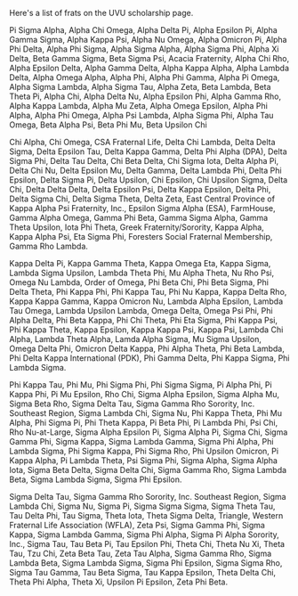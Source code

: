 Here's a list of frats on the UVU scholarship page.


Pi Sigma Alpha, Alpha Chi Omega, Alpha Delta Pi, Alpha Epsilon Pi, Alpha Gamma Sigma, Alpha Kappa Psi, Alpha Nu Omega, Alpha Omicron Pi, Alpha Phi Delta, Alpha Phi Sigma, Alpha Sigma Alpha, Alpha Sigma Phi, Alpha Xi Delta, Beta Gamma Sigma, Beta Sigma Psi, Acacia Fraternity, Alpha Chi Rho, Alpha Epsilon Delta, Alpha Gamma Delta, Alpha Kappa Alpha, Alpha Lambda Delta, Alpha Omega Alpha, Alpha Phi, Alpha Phi Gamma, Alpha Pi Omega, Alpha Sigma Lambda, Alpha Sigma Tau, Alpha Zeta, Beta Lambda, Beta Theta Pi, Alpha Chi, Alpha Delta Nu, Alpha Epsilon Phi, Alpha Gamma Rho, Alpha Kappa Lambda, Alpha Mu Zeta, Alpha Omega Epsilon, Alpha Phi Alpha, Alpha Phi Omega, Alpha Psi Lambda, Alpha Sigma Phi, Alpha Tau Omega, Beta Alpha Psi, Beta Phi Mu, Beta Upsilon Chi

Chi Alpha, Chi Omega, CSA Fraternal Life, Delta Chi Lambda, Delta Delta Sigma, Delta Epsilon Tau, Delta Kappa Gamma, Delta Phi Alpha (DPA), Delta Sigma Phi, Delta Tau Delta, Chi Beta Delta, Chi Sigma Iota, Delta Alpha Pi, Delta Chi Nu, Delta Epsilon Mu, Delta Gamma, Delta Lambda Phi, Delta Phi Epsilon, Delta Sigma Pi, Delta Upsilon, Chi Epsilon, Chi Upsilon Sigma, Delta Chi, Delta Delta Delta, Delta Epsilon Psi, Delta Kappa Epsilon, Delta Phi, Delta Sigma Chi, Delta Sigma Theta, Delta Zeta, East Central Province of Kappa Alpha Psi Fraternity, Inc., Epsilon Sigma Alpha (ESA), FarmHouse, Gamma Alpha Omega, Gamma Phi Beta, Gamma Sigma Alpha, Gamma Theta Upsilon, Iota Phi Theta, Greek Fraternity/Sorority, Kappa Alpha, Kappa Alpha Psi, Eta Sigma Phi, Foresters Social Fraternal Membership, Gamma Rho Lambda.

Kappa Delta Pi, Kappa Gamma Theta, Kappa Omega Eta, Kappa Sigma, Lambda Sigma Upsilon, Lambda Theta Phi, Mu Alpha Theta, Nu Rho Psi, Omega Nu Lambda, Order of Omega, Phi Beta Chi, Phi Beta Sigma, Phi Delta Theta, Phi Kappa Phi, Phi Kappa Tau, Phi Nu Kappa, Kappa Delta Rho, Kappa Kappa Gamma, Kappa Omicron Nu, Lambda Alpha Epsilon, Lambda Tau Omega, Lambda Upsilon Lambda, Omega Delta, Omega Psi Phi, Phi Alpha Delta, Phi Beta Kappa, Phi Chi Theta, Phi Eta Sigma, Phi Kappa Psi, Phi Kappa Theta, Kappa Epsilon, Kappa Kappa Psi, Kappa Psi, Lambda Chi Alpha, Lambda Theta Alpha, Lamda Alpha Sigma, Mu Sigma Upsilon, Omega Delta Phi, Omicron Delta Kappa, Phi Alpha Theta, Phi Beta Lambda, Phi Delta Kappa International (PDK), Phi Gamma Delta, Phi Kappa Sigma, Phi Lambda Sigma.

Phi Kappa Tau, Phi Mu, Phi Sigma Phi, Phi Sigma Sigma, Pi Alpha Phi, Pi Kappa Phi, Pi Mu Epsilon, Rho Chi, Sigma Alpha Epsilon, Sigma Alpha Mu, Sigma Beta Rho, Sigma Delta Tau, Sigma Gamma Rho Sorority, Inc. Southeast Region, Sigma Lambda Chi, Sigma Nu, Phi Kappa Theta, Phi Mu Alpha, Phi Sigma Pi, Phi Theta Kappa, Pi Beta Phi, Pi Lambda Phi, Psi Chi, Rho Nu-at-Large, Sigma Alpha Epsilon Pi, Sigma Alpha Pi, Sigma Chi, Sigma Gamma Phi, Sigma Kappa, Sigma Lambda Gamma, Sigma Phi Alpha, Phi Lambda Sigma, Phi Sigma Kappa, Phi Sigma Rho, Phi Upsilon Omicron, Pi Kappa Alpha, Pi Lambda Theta, Psi Sigma Phi, Sigma Alpha, Sigma Alpha Iota, Sigma Beta Delta, Sigma Delta Chi, Sigma Gamma Rho, Sigma Lambda Beta, Sigma Lambda Sigma, Sigma Phi Epsilon.

Sigma Delta Tau, Sigma Gamma Rho Sorority, Inc. Southeast Region, Sigma Lambda Chi, Sigma Nu, Sigma Pi, Sigma Sigma Sigma, Sigma Theta Tau, Tau Delta Phi, Tau Sigma, Theta Iota, Theta Sigma Delta, Triangle, Western Fraternal Life Association (WFLA), Zeta Psi, Sigma Gamma Phi, Sigma Kappa, Sigma Lambda Gamma, Sigma Phi Alpha, Sigma Pi Alpha Sorority, Inc., Sigma Tau, Tau Beta Pi, Tau Epsilon Phi, Theta Chi, Theta Nu Xi, Theta Tau, Tzu Chi, Zeta Beta Tau, Zeta Tau Alpha, Sigma Gamma Rho, Sigma Lambda Beta, Sigma Lambda Sigma, Sigma Phi Epsilon, Sigma Sigma Rho, Sigma Tau Gamma, Tau Beta Sigma, Tau Kappa Epsilon, Theta Delta Chi, Theta Phi Alpha, Theta Xi, Upsilon Pi Epsilon, Zeta Phi Beta.